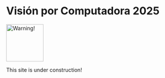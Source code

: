 # Visión por Computadora 2025

<img src="https://freesvg.org/img/warning2.png" alt="Warning!" width="100">

This site is under construction! 
